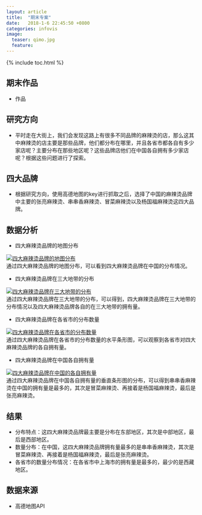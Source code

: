 ```yaml
---
layout: article
title:  "期末专案"
date:   2018-1-6 22:45:50 +0800
categories: infovis
image:
  teaser: qimo.jpg
  feature: 
---
```

{% include toc.html %}

## 期末作品
* 作品

## 研究方向
* 平时走在大街上，我们会发现这路上有很多不同品牌的麻辣烫的店，那么这其中麻辣烫的店主要是那些品牌，他们都分布在哪里，并且各省市都各自有多少家店呢？主要分布在那些地区呢？这些品牌店他们在中国各自拥有多少家店呢？根据这些问题进行了探索。

## 四大品牌
* 根据研究方向，使用高德地图的key进行抓取之后，选择了中国的麻辣烫品牌中主要的张亮麻辣烫、串串香麻辣烫、冒菜麻辣烫以及杨国福麻辣烫这四大品牌。

## 数据分析
* 四大麻辣烫品牌的地图分布
<div class='tableauPlaceholder' id='viz1516703261949' style='position: relative'>
     <noscript><a href='#'><img alt='四大麻辣烫品牌的地图分布 ' src='https:&#47;&#47;public.tableau.com&#47;static&#47;images&#47;_1&#47;_18806&#47;sheet0&#47;1_rss.png' style='border: none' />
     </a></noscript><object class='tableauViz'  style='display:none;'><param name='host_url' value='https%3A%2F%2Fpublic.tableau.com%2F' /> <param name='embed_code_version' value='3' /> <param name='site_root' value='' /><param name='name' value='_18806&#47;sheet0' /><param name='tabs' value='no' /><param name='toolbar' value='yes' /><param name='static_image' value='https:&#47;&#47;public.tableau.com&#47;static&#47;images&#47;_1&#47;_18806&#47;sheet0&#47;1.png' /> <param name='animate_transition' value='yes' /><param name='display_static_image' value='yes' /><param name='display_spinner' value='yes' /><param name='display_overlay' value='yes' /><param name='display_count' value='yes' />
     </object>
</div>                
<script type='text/javascript'>                    var divElement = document.getElementById('viz1516703261949');                    var vizElement = divElement.getElementsByTagName('object')[0];                    vizElement.style.width='100%';vizElement.style.height=(divElement.offsetWidth*0.75)+'px';                    var scriptElement = document.createElement('script');                    scriptElement.src = 'https://public.tableau.com/javascripts/api/viz_v1.js';                    vizElement.parentNode.insertBefore(scriptElement, vizElement);                
</script>
通过四大麻辣烫品牌的地图分布，可以看到四大麻辣烫品牌在中国的分布情况。

* 四大麻辣烫品牌在三大地带的分布 
<div class='tableauPlaceholder' id='viz1516706828013' style='position: relative'>
     <noscript><a href='#'><img alt='四大麻辣烫品牌在三大地带的分布 ' src='https:&#47;&#47;public.tableau.com&#47;static&#47;images&#47;QH&#47;QHS8ZHPDX&#47;1_rss.png' style='border: none' />
     </a></noscript><object class='tableauViz'  style='display:none;'><param name='host_url' value='https%3A%2F%2Fpublic.tableau.com%2F' /> <param name='embed_code_version' value='3' /> <param name='path' value='shared&#47;QHS8ZHPDX' /> <param name='toolbar' value='yes' /><param name='static_image' value='https:&#47;&#47;public.tableau.com&#47;static&#47;images&#47;QH&#47;QHS8ZHPDX&#47;1.png' /> <param name='animate_transition' value='yes' /><param name='display_static_image' value='yes' /><param name='display_spinner' value='yes' /><param name='display_overlay' value='yes' /><param name='display_count' value='yes' />
     </object>
</div>                
<script type='text/javascript'>                    var divElement = document.getElementById('viz1516706828013');                    var vizElement = divElement.getElementsByTagName('object')[0];                    vizElement.style.width='100%';vizElement.style.height=(divElement.offsetWidth*0.75)+'px';                    var scriptElement = document.createElement('script');                    scriptElement.src = 'https://public.tableau.com/javascripts/api/viz_v1.js';                    vizElement.parentNode.insertBefore(scriptElement, vizElement);                
</script>
通过四大麻辣烫品牌在三大地带的分布，可以得到，四大麻辣烫品牌在三大地带的分布情况以及四大麻辣烫品牌各自的在三大地带的拥有量。

* 四大麻辣烫品牌在各省市的分布数量
<div class='tableauPlaceholder' id='viz1516707061654' style='position: relative'>
     <noscript><a href='#'><img alt='四大麻辣烫品牌在各省市的分布数量 ' src='https:&#47;&#47;public.tableau.com&#47;static&#47;images&#47;_1&#47;_18806&#47;sheet2&#47;1_rss.png' style='border: none' />
     </a></noscript><object class='tableauViz'  style='display:none;'><param name='host_url' value='https%3A%2F%2Fpublic.tableau.com%2F' /> <param name='embed_code_version' value='3' /> <param name='site_root' value='' /><param name='name' value='_18806&#47;sheet2' /><param name='tabs' value='no' /><param name='toolbar' value='yes' /><param name='static_image' value='https:&#47;&#47;public.tableau.com&#47;static&#47;images&#47;_1&#47;_18806&#47;sheet2&#47;1.png' /> <param name='animate_transition' value='yes' /><param name='display_static_image' value='yes' /><param name='display_spinner' value='yes' /><param name='display_overlay' value='yes' /><param name='display_count' value='yes' />
     </object>
</div>                
<script type='text/javascript'>                    var divElement = document.getElementById('viz1516707061654');                    var vizElement = divElement.getElementsByTagName('object')[0];                    vizElement.style.width='100%';vizElement.style.height=(divElement.offsetWidth*0.75)+'px';                    var scriptElement = document.createElement('script');                    scriptElement.src = 'https://public.tableau.com/javascripts/api/viz_v1.js';                    vizElement.parentNode.insertBefore(scriptElement, vizElement);                
</script>
通过四大麻辣烫品牌在各省市的分布数量的水平条形图，可以观察到各省市对四大麻辣烫品牌的各自拥有量。

* 四大麻辣烫品牌在中国各自拥有量
<div class='tableauPlaceholder' id='viz1516707174334' style='position: relative'>
     <noscript><a href='#'><img alt='四大麻辣烫品牌在中国的各自拥有量 ' src='https:&#47;&#47;public.tableau.com&#47;static&#47;images&#47;_1&#47;_18806&#47;sheet3&#47;1_rss.png' style='border: none' />
	 </a></noscript><object class='tableauViz'  style='display:none;'><param name='host_url' value='https%3A%2F%2Fpublic.tableau.com%2F' /> <param name='embed_code_version' value='3' /> <param name='site_root' value='' /><param name='name' value='_18806&#47;sheet3' /><param name='tabs' value='no' /><param name='toolbar' value='yes' /><param name='static_image' value='https:&#47;&#47;public.tableau.com&#47;static&#47;images&#47;_1&#47;_18806&#47;sheet3&#47;1.png' /> <param name='animate_transition' value='yes' /><param name='display_static_image' value='yes' /><param name='display_spinner' value='yes' /><param name='display_overlay' value='yes' /><param name='display_count' value='yes' />
     </object>
</div>                
<script type='text/javascript'>                    var divElement = document.getElementById('viz1516707174334');                    var vizElement = divElement.getElementsByTagName('object')[0];                    vizElement.style.width='100%';vizElement.style.height=(divElement.offsetWidth*0.75)+'px';                    var scriptElement = document.createElement('script');                    scriptElement.src = 'https://public.tableau.com/javascripts/api/viz_v1.js';                    vizElement.parentNode.insertBefore(scriptElement, vizElement);                
</script>
通过四大麻辣烫品牌在中国各自拥有量的垂直条形图的分布，可以得到串串香麻辣烫在中国的拥有量是最多的，其次是冒菜麻辣烫、再接着是杨国福麻辣烫，最后是张亮麻辣烫。


## 结果
* 分布特点：这四大麻辣烫品牌最主要是分布在东部地区，其次是中部地区，最后是西部地区。
* 数量分布：在中国，这四大麻辣烫品牌拥有量最多的是串串香麻辣烫，其次是冒菜麻辣烫、再接着是杨国福麻辣烫，最后是张亮麻辣烫。
* 各省市的数量分布情况：在各省市中上海市的拥有量是最多的，最少的是西藏地区。

## 数据来源
* 高德地图API






